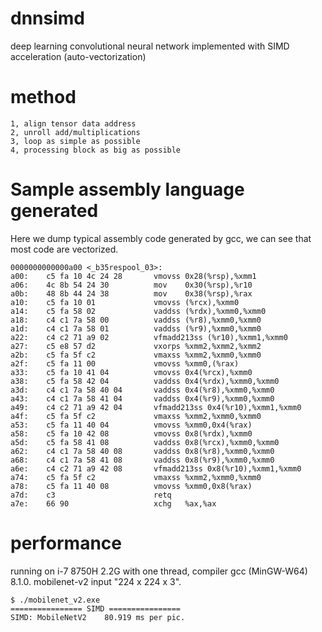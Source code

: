 # dnnsimd
deep learning convolutional neural network implemented with SIMD acceleration (auto-vectorization)

# method
	1, align tensor data address
	2, unroll add/multiplications
	3, loop as simple as possible
	4, processing block as big as possible

# Sample assembly language generated
Here we dump typical assembly code generated by gcc, we can see that most code are vectorized.

	0000000000000a00 <_b35respool_03>:
	a00:	c5 fa 10 4c 24 28    	vmovss 0x28(%rsp),%xmm1
	a06:	4c 8b 54 24 30       	mov    0x30(%rsp),%r10
	a0b:	48 8b 44 24 38       	mov    0x38(%rsp),%rax
	a10:	c5 fa 10 01          	vmovss (%rcx),%xmm0
	a14:	c5 fa 58 02          	vaddss (%rdx),%xmm0,%xmm0
	a18:	c4 c1 7a 58 00       	vaddss (%r8),%xmm0,%xmm0
	a1d:	c4 c1 7a 58 01       	vaddss (%r9),%xmm0,%xmm0
	a22:	c4 c2 71 a9 02       	vfmadd213ss (%r10),%xmm1,%xmm0
	a27:	c5 e8 57 d2          	vxorps %xmm2,%xmm2,%xmm2
	a2b:	c5 fa 5f c2          	vmaxss %xmm2,%xmm0,%xmm0
	a2f:	c5 fa 11 00          	vmovss %xmm0,(%rax)
	a33:	c5 fa 10 41 04       	vmovss 0x4(%rcx),%xmm0
	a38:	c5 fa 58 42 04       	vaddss 0x4(%rdx),%xmm0,%xmm0
	a3d:	c4 c1 7a 58 40 04    	vaddss 0x4(%r8),%xmm0,%xmm0
	a43:	c4 c1 7a 58 41 04    	vaddss 0x4(%r9),%xmm0,%xmm0
	a49:	c4 c2 71 a9 42 04    	vfmadd213ss 0x4(%r10),%xmm1,%xmm0
	a4f:	c5 fa 5f c2          	vmaxss %xmm2,%xmm0,%xmm0
	a53:	c5 fa 11 40 04       	vmovss %xmm0,0x4(%rax)
	a58:	c5 fa 10 42 08       	vmovss 0x8(%rdx),%xmm0
	a5d:	c5 fa 58 41 08       	vaddss 0x8(%rcx),%xmm0,%xmm0
	a62:	c4 c1 7a 58 40 08    	vaddss 0x8(%r8),%xmm0,%xmm0
	a68:	c4 c1 7a 58 41 08    	vaddss 0x8(%r9),%xmm0,%xmm0
	a6e:	c4 c2 71 a9 42 08    	vfmadd213ss 0x8(%r10),%xmm1,%xmm0
	a74:	c5 fa 5f c2          	vmaxss %xmm2,%xmm0,%xmm0
	a78:	c5 fa 11 40 08       	vmovss %xmm0,0x8(%rax)
	a7d:	c3                   	retq   
	a7e:	66 90                	xchg   %ax,%ax

# performance

running on i-7 8750H 2.2G with one thread, compiler gcc (MinGW-W64) 8.1.0. mobilenet-v2 input "224 x 224 x 3".
	
	$ ./mobilenet_v2.exe
	================ SIMD ================
	SIMD: MobileNetV2    80.919 ms per pic.



